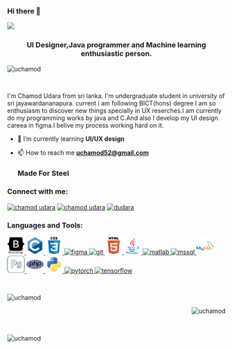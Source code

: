 ### Hi there 👋

<!--I'm Chamod Udara from sri lanka.
I'm undergraduate student in university of sri jayawardananapura.
current i am following BICT(hons) degree.I am so enthusiasm to discover new things specially 
in UX reserches.I am currently do my programming works by java and C.And also I develop my UI design careea in
figma.I belive my process working hard on it.-->

<!--[![Masterhead](https://i.pinimg.com/originals/1b/df/6e/1bdf6edd0508b5c000cadb70eced13a7.jpg)]-->
<img src="https://i.pinimg.com/originals/1b/df/6e/1bdf6edd0508b5c000cadb70eced13a7.jpg" aling="right" width="1500" hight="600">
<h3 align="center">UI Designer,Java programmer and Machine learning enthusiastic person.</h3>

<p align="left"> <img src="https://komarev.com/ghpvc/?username=uchamod&label=Profile%20views&color=0e75b6&style=flat" alt="uchamod" /> </p>

<p align="left"> <a href="https://twitter.com/" target="blank"><img src="https://img.shields.io/twitter/follow/?logo=twitter&style=for-the-badge" alt="" /></a> </p>

<p aling="left">I'm Chamod Udara from sri lanka.
I'm undergraduate student in university of sri jayawardananapura.
current i am following BICT(hons) degree.I am so enthusiasm to discover new things specially 
in UX reserches.I am currently do my programming works by java and C.And also I develop my UI design careea in
figma.I belive my process working hard on it.</p>

- 🌱 I’m currently learning **UI/UX design**

- 📫 How to reach me **uchamod52@gmail.com**

  <h3>Made For Steel<h3>

<h3 align="left">Connect with me:</h3>
<p align="left">
<a href="https://linkedin.com/in/chamod udara" target="blank"><img align="center" src="https://raw.githubusercontent.com/rahuldkjain/github-profile-readme-generator/master/src/images/icons/Social/linked-in-alt.svg" alt="chamod udara" height="30" width="40" /></a>
<a href="https://fb.com/chamod udara" target="blank"><img align="center" src="https://raw.githubusercontent.com/rahuldkjain/github-profile-readme-generator/master/src/images/icons/Social/facebook.svg" alt="chamod udara" height="30" width="40" /></a>
<a href="https://www.leetcode.com/dudara" target="blank"><img align="center" src="https://raw.githubusercontent.com/rahuldkjain/github-profile-readme-generator/master/src/images/icons/Social/leet-code.svg" alt="dudara" height="30" width="40" /></a>
</p>

<h3 align="left">Languages and Tools:</h3>
<p align="left"> <a href="https://getbootstrap.com" target="_blank" rel="noreferrer"> <img src="https://raw.githubusercontent.com/devicons/devicon/master/icons/bootstrap/bootstrap-plain-wordmark.svg" alt="bootstrap" width="40" height="40"/> </a> <a href="https://www.cprogramming.com/" target="_blank" rel="noreferrer"> <img src="https://raw.githubusercontent.com/devicons/devicon/master/icons/c/c-original.svg" alt="c" width="40" height="40"/> </a> <a href="https://www.w3schools.com/css/" target="_blank" rel="noreferrer"> <img src="https://raw.githubusercontent.com/devicons/devicon/master/icons/css3/css3-original-wordmark.svg" alt="css3" width="40" height="40"/> </a> <a href="https://www.figma.com/" target="_blank" rel="noreferrer"> <img src="https://www.vectorlogo.zone/logos/figma/figma-icon.svg" alt="figma" width="40" height="40"/> </a> <a href="https://git-scm.com/" target="_blank" rel="noreferrer"> <img src="https://www.vectorlogo.zone/logos/git-scm/git-scm-icon.svg" alt="git" width="40" height="40"/> </a> <a href="https://www.w3.org/html/" target="_blank" rel="noreferrer"> <img src="https://raw.githubusercontent.com/devicons/devicon/master/icons/html5/html5-original-wordmark.svg" alt="html5" width="40" height="40"/> </a> <a href="https://www.java.com" target="_blank" rel="noreferrer"> <img src="https://raw.githubusercontent.com/devicons/devicon/master/icons/java/java-original.svg" alt="java" width="40" height="40"/> </a> <a href="https://www.mathworks.com/" target="_blank" rel="noreferrer"> <img src="https://upload.wikimedia.org/wikipedia/commons/2/21/Matlab_Logo.png" alt="matlab" width="40" height="40"/> </a> <a href="https://www.microsoft.com/en-us/sql-server" target="_blank" rel="noreferrer"> <img src="https://www.svgrepo.com/show/303229/microsoft-sql-server-logo.svg" alt="mssql" width="40" height="40"/> </a> <a href="https://www.mysql.com/" target="_blank" rel="noreferrer"> <img src="https://raw.githubusercontent.com/devicons/devicon/master/icons/mysql/mysql-original-wordmark.svg" alt="mysql" width="40" height="40"/> </a> <a href="https://www.photoshop.com/en" target="_blank" rel="noreferrer"> <img src="https://raw.githubusercontent.com/devicons/devicon/master/icons/photoshop/photoshop-line.svg" alt="photoshop" width="40" height="40"/> </a> <a href="https://www.php.net" target="_blank" rel="noreferrer"> <img src="https://raw.githubusercontent.com/devicons/devicon/master/icons/php/php-original.svg" alt="php" width="40" height="40"/> </a> <a href="https://www.python.org" target="_blank" rel="noreferrer"> <img src="https://raw.githubusercontent.com/devicons/devicon/master/icons/python/python-original.svg" alt="python" width="40" height="40"/> </a> <a href="https://pytorch.org/" target="_blank" rel="noreferrer"> <img src="https://www.vectorlogo.zone/logos/pytorch/pytorch-icon.svg" alt="pytorch" width="40" height="40"/> </a> <a href="https://www.tensorflow.org" target="_blank" rel="noreferrer"> <img src="https://www.vectorlogo.zone/logos/tensorflow/tensorflow-icon.svg" alt="tensorflow" width="40" height="40"/> </a> </p><br>

<p><img align="left" src="https://github-readme-stats.vercel.app/api/top-langs?username=uchamod&show_icons=true&locale=en&layout=compact" alt="uchamod" /></p><br>

<p>&nbsp;<img align="right" src="https://github-readme-stats.vercel.app/api?username=uchamod&show_icons=true&locale=en" alt="uchamod" /></p><br>

<p><img align="center" src="https://github-readme-streak-stats.herokuapp.com/?user=uchamod&" alt="uchamod" /></p>

